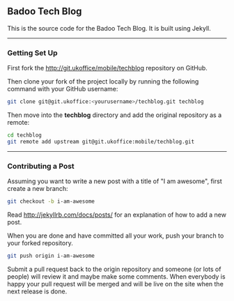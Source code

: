 ## Badoo Tech Blog

This is the source code for the Badoo Tech Blog. It is built using Jekyll.

***

### Getting Set Up

First fork the http://git.ukoffice/mobile/techblog repository on GitHub.

Then clone your fork of the project locally by running the following command with your GitHub username:
```sh
git clone git@git.ukoffice:<yourusername>/techblog.git techblog
```

Then move into the **techblog** directory and add the original repository as a remote:
```sh
cd techblog
git remote add upstream git@git.ukoffice:mobile/techblog.git
```

***

### Contributing a Post

Assuming you want to write a new post with a title of "I am awesome", first create a new branch:
```sh
git checkout -b i-am-awesome
```

Read http://jekyllrb.com/docs/posts/ for an explanation of how to add a new post.

When you are done and have committed all your work, push your branch to your forked repository.
```sh
git push origin i-am-awesome
```

Submit a pull request back to the origin repository and someone (or lots of people) will review it and maybe make some comments. When everybody is happy your pull request will be merged and will be live on the site when the next release is done.

